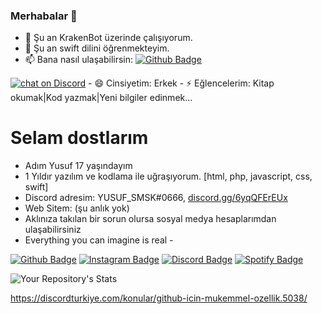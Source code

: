 ### Merhabalar 👋

- 🔭 Şu an KrakenBot üzerinde çalışıyorum.
- 🌱 Şu an swift dilini öğrenmekteyim.
- 📫  Bana nasıl ulaşabilirsin: [![Github Badge](https://img.shields.io/badge/-Github-000?style=quare&labelColor=000&logo=Github&logoColor=white&link=link)](link) 

<a href="https://discord.gg/6yqQFErEUx" rel="nofollow">
        <img src="https://camo.githubusercontent.com/678e7ea5c4e63f5b009013272b9e09b7505c7bf12b1205218c12df5264bb9933/68747470733a2f2f696d672e736869656c64732e696f2f646973636f72642f3330383332333035363539323438363432303f6c6f676f3d646973636f7264" alt="chat on Discord" data-canonical-src="https://img.shields.io/discord/308323056592486420?logo=discord" style="max-width: 100%;"></a>
- 😄 Cinsiyetim: Erkek
- ⚡ Eğlencelerim: Kitap okumak|Kod yazmak|Yeni bilgiler edinmek...


# Selam dostlarım
- Adım Yusuf 17 yaşındayım
- 1 Yıldır yazılım ve kodlama ile uğraşıyorum. [html, php, javascript, css, swift]
- Discord adresim: YUSUF_SMSK#0666, [discord.gg/6yqQFErEUx](discord.gg/6yqQFErEUx)
- Web Sitem: (şu anlık yok)
- Aklınıza takılan bir sorun olursa sosyal medya hesaplarımdan ulaşabilirsiniz
- Everything you can imagine is real -

[![Github Badge](https://img.shields.io/badge/-Github-000?style=quare&labelColor=000&logo=Github&logoColor=white&link=link)](link)
[![Instagram Badge](https://img.shields.io/badge/-Instagram-C13584?style=flat-quare&labelColor=C13584&logo=instagram&logoColor=white&link=link)](link)
[![Discord Badge](https://img.shields.io/badge/-Discord-5865F2?style=flat-quare&labelColor=5865F2&logo=discord&logoColor=white&link=link)](link)
[![Spotify Badge](https://img.shields.io/badge/-Spotify-1ED760?style=flat-quare&labelColor=1ED760&logo=spotify&logoColor=white&link=link)](link)

![Your Repository's Stats](https://github-readme-stats.vercel.app/api?username=Yusfsmsk&show_icons=true)


https://discordturkiye.com/konular/github-icin-mukemmel-ozellik.5038/

